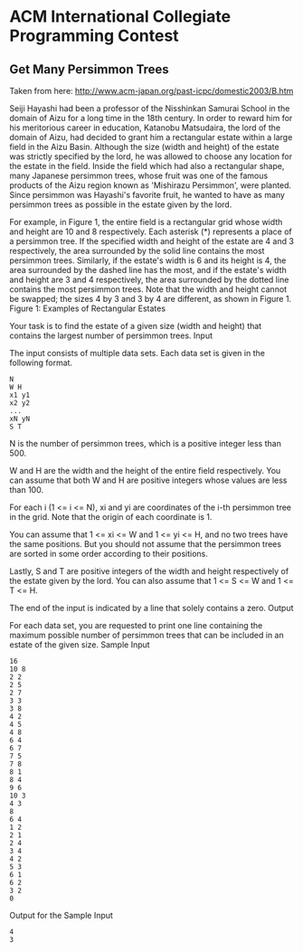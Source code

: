 ACM International Collegiate Programming Contest
================================================

Get Many Persimmon Trees
------------------------

Taken from here: http://www.acm-japan.org/past-icpc/domestic2003/B.htm

Seiji Hayashi had been a professor of the Nisshinkan Samurai School in the domain of Aizu for a long time in the 18th century. In order to reward him for his meritorious career in education, Katanobu Matsudaira, the lord of the domain of Aizu, had decided to grant him a rectangular estate within a large field in the Aizu Basin. Although the size (width and height) of the estate was strictly specified by the lord, he was allowed to choose any location for the estate in the field. Inside the field which had also a rectangular shape, many Japanese persimmon trees, whose fruit was one of the famous products of the Aizu region known as 'Mishirazu Persimmon', were planted. Since persimmon was Hayashi's favorite fruit, he wanted to have as many persimmon trees as possible in the estate given by the lord.

For example, in Figure 1, the entire field is a rectangular grid whose width and height are 10 and 8 respectively. Each asterisk (*) represents a place of a persimmon tree. If the specified width and height of the estate are 4 and 3 respectively, the area surrounded by the solid line contains the most persimmon trees. Similarly, if the estate's width is 6 and its height is 4, the area surrounded by the dashed line has the most, and if the estate's width and height are 3 and 4 respectively, the area surrounded by the dotted line contains the most persimmon trees. Note that the width and height cannot be swapped; the sizes 4 by 3 and 3 by 4 are different, as shown in Figure 1.
Figure 1: Examples of Rectangular Estates

Your task is to find the estate of a given size (width and height) that contains the largest number of persimmon trees.
Input

The input consists of multiple data sets. Each data set is given in the following format.

    N
    W H
    x1 y1
    x2 y2
    ...
    xN yN
    S T

N is the number of persimmon trees, which is a positive integer less than 500. 

W and H are the width and the height of the entire field respectively. You can assume that both W and H are positive integers whose values are less than 100. 

For each i (1 <= i <= N), xi and yi are coordinates of the i-th persimmon tree in the grid. Note that the origin of each coordinate is 1. 

You can assume that 1 <= xi <= W and 1 <= yi <= H, and no two trees have the same positions. But you should not assume that the persimmon trees are sorted in some order according to their positions. 

Lastly, S and T are positive integers of the width and height respectively of the estate given by the lord. You can also assume that 1 <= S <= W and 1 <= T <= H.

The end of the input is indicated by a line that solely contains a zero.
Output

For each data set, you are requested to print one line containing the maximum possible number of persimmon trees that can be included in an estate of the given size.
Sample Input

    16
    10 8
    2 2
    2 5
    2 7
    3 3
    3 8
    4 2
    4 5
    4 8
    6 4
    6 7
    7 5
    7 8
    8 1
    8 4
    9 6
    10 3
    4 3
    8
    6 4
    1 2
    2 1
    2 4
    3 4
    4 2
    5 3
    6 1
    6 2
    3 2
    0

Output for the Sample Input

    4
    3


